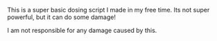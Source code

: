 This is a super basic dosing script I made in my free time. Its not super powerful, but it can do some damage!


I am not responsible for any damage caused by this.



